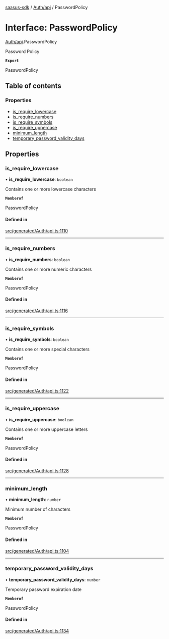 [saasus-sdk](../README.md) / [Auth/api](../modules/Auth_api.md) / PasswordPolicy

# Interface: PasswordPolicy

[Auth/api](../modules/Auth_api.md).PasswordPolicy

Password Policy

**`Export`**

PasswordPolicy

## Table of contents

### Properties

- [is\_require\_lowercase](Auth_api.PasswordPolicy.md#is_require_lowercase)
- [is\_require\_numbers](Auth_api.PasswordPolicy.md#is_require_numbers)
- [is\_require\_symbols](Auth_api.PasswordPolicy.md#is_require_symbols)
- [is\_require\_uppercase](Auth_api.PasswordPolicy.md#is_require_uppercase)
- [minimum\_length](Auth_api.PasswordPolicy.md#minimum_length)
- [temporary\_password\_validity\_days](Auth_api.PasswordPolicy.md#temporary_password_validity_days)

## Properties

### is\_require\_lowercase

• **is\_require\_lowercase**: `boolean`

Contains one or more lowercase characters

**`Memberof`**

PasswordPolicy

#### Defined in

[src/generated/Auth/api.ts:1110](https://github.com/saasus-platform/saasus-sdk-javascript/blob/c67ac22/src/generated/Auth/api.ts#L1110)

___

### is\_require\_numbers

• **is\_require\_numbers**: `boolean`

Contains one or more numeric characters

**`Memberof`**

PasswordPolicy

#### Defined in

[src/generated/Auth/api.ts:1116](https://github.com/saasus-platform/saasus-sdk-javascript/blob/c67ac22/src/generated/Auth/api.ts#L1116)

___

### is\_require\_symbols

• **is\_require\_symbols**: `boolean`

Contains one or more special characters

**`Memberof`**

PasswordPolicy

#### Defined in

[src/generated/Auth/api.ts:1122](https://github.com/saasus-platform/saasus-sdk-javascript/blob/c67ac22/src/generated/Auth/api.ts#L1122)

___

### is\_require\_uppercase

• **is\_require\_uppercase**: `boolean`

Contains one or more uppercase letters

**`Memberof`**

PasswordPolicy

#### Defined in

[src/generated/Auth/api.ts:1128](https://github.com/saasus-platform/saasus-sdk-javascript/blob/c67ac22/src/generated/Auth/api.ts#L1128)

___

### minimum\_length

• **minimum\_length**: `number`

Minimum number of characters

**`Memberof`**

PasswordPolicy

#### Defined in

[src/generated/Auth/api.ts:1104](https://github.com/saasus-platform/saasus-sdk-javascript/blob/c67ac22/src/generated/Auth/api.ts#L1104)

___

### temporary\_password\_validity\_days

• **temporary\_password\_validity\_days**: `number`

Temporary password expiration date

**`Memberof`**

PasswordPolicy

#### Defined in

[src/generated/Auth/api.ts:1134](https://github.com/saasus-platform/saasus-sdk-javascript/blob/c67ac22/src/generated/Auth/api.ts#L1134)
